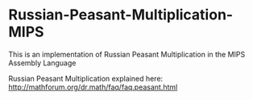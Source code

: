 # Russian-Peasant-Multiplication-MIPS

This is an implementation of Russian Peasant Multiplication in the MIPS Assembly Language

Russian Peasant Multiplication explained here: http://mathforum.org/dr.math/faq/faq.peasant.html
